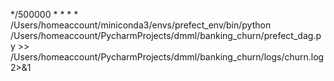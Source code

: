 */500000 * * * * /Users/homeaccount/miniconda3/envs/prefect_env/bin/python /Users/homeaccount/PycharmProjects/dmml/banking_churn/prefect_dag.py >> /Users/homeaccount/PycharmProjects/dmml/banking_churn/logs/churn.log 2>&1
